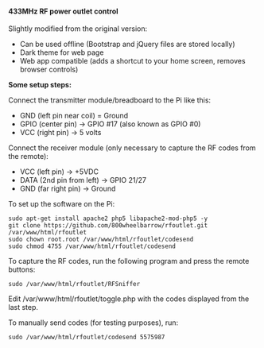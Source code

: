 #### 433MHz RF power outlet control

Slightly modified from the original version:

* Can be used offline (Bootstrap and jQuery files are stored locally)
* Dark theme for web page
* Web app compatible (adds a shortcut to your home screen, removes browser controls)

**Some setup steps:** 

Connect the transmitter module/breadboard to the Pi like this:
* GND (left pin near coil) = Ground
* GPIO (center pin) -> GPIO #17 (also known as GPIO #0)
* VCC (right pin) -> 5 volts

Connect the receiver module (only necessary to capture the RF codes from the remote):

* VCC (left pin) -> +5VDC
* DATA (2nd pin from left) -> GPIO 21/27
* GND (far right pin) -> Ground

To set up the software on the Pi:

```
sudo apt-get install apache2 php5 libapache2-mod-php5 -y
git clone https://github.com/800wheelbarrow/rfoutlet.git /var/www/html/rfoutlet
sudo chown root.root /var/www/html/rfoutlet/codesend
sudo chmod 4755 /var/www/html/rfoutlet/codesend
```

To capture the RF codes, run the following program and press the remote buttons:
```
sudo /var/www/html/rfoutlet/RFSniffer
```

Edit /var/www/html/rfoutlet/toggle.php with the codes displayed from the last step.

To manually send codes (for testing purposes), run:

```
sudo /var/www/html/rfoutlet/codesend 5575987
```